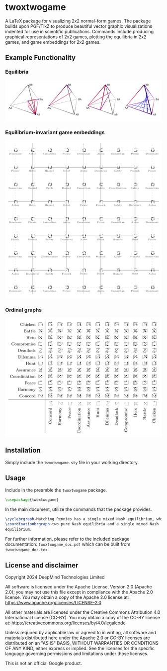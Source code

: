 # twoxtwogame

A LaTeX package for visualizing 2x2 normal-form games. The package builds upon
PGF/TikZ to produce beautiful vector graphic visualizations indented for use in
scientific publications. Commands include producing graphical representations
of 2x2 games, plotting the equilibria in 2x2 games, and game embeddings for 2x2
games.

## Example Functionality

### Equilibria

![Examples of Equilibria in 2x2 Games](images/equilibria.png)

### Equilibrium-invariant game embeddings

![Example space of game embeddings](images/embeddings.png)

###  Ordinal graphs

![Table of ordinal game graphs](images/ordinal_graphs.png)


## Installation

Simply include the `twoxtwogame.sty` file in your working directory.

## Usage

Include in the preamble the `twoxtwogame` package.

```tex
\usepackage{twoxtwogame}
```

In the main document, utilize the commands that the package provides.

```tex
\cyclebrgraph~Matching Pennies has a single mixed Nash equilibrium, while
\coordinationbrgraph~two pure Nash equilibria and a single mixed Nash
equilibrium.
```

For further information, please refer to the included package documentation:
`twoxtwogame_doc.pdf` which can be built from `twoxtwogame_doc.tex`.

## License and disclaimer

Copyright 2024 DeepMind Technologies Limited

All software is licensed under the Apache License, Version 2.0 (Apache 2.0);
you may not use this file except in compliance with the Apache 2.0 license.
You may obtain a copy of the Apache 2.0 license at:
https://www.apache.org/licenses/LICENSE-2.0

All other materials are licensed under the Creative Commons Attribution 4.0
International License (CC-BY). You may obtain a copy of the CC-BY license at:
https://creativecommons.org/licenses/by/4.0/legalcode

Unless required by applicable law or agreed to in writing, all software and
materials distributed here under the Apache 2.0 or CC-BY licenses are
distributed on an "AS IS" BASIS, WITHOUT WARRANTIES OR CONDITIONS OF ANY KIND,
either express or implied. See the licenses for the specific language governing
permissions and limitations under those licenses.

This is not an official Google product.

